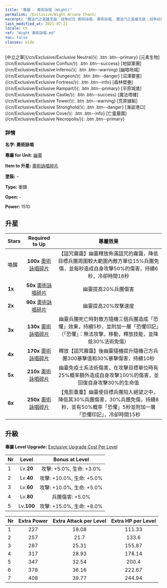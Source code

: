 ```yaml
---
title: "專屬 - 奧術詠唱 (Wight)"
permalink: /Exclusive/Wight Arcane Chant/
excerpt: "魔法门之英雄无敌：战争纪元 奧術詠唱. 奧術詠唱. 魔法门之英雄无敌：战争纪元 專屬 奧術詠唱. 幽靈 專屬."
last_modified_at: 2021-07-21
locale: cn
ref: "Wight 奧術詠唱.md"
toc: false
classes: wide
---
```

 [中立之軍](/cn/Exclusive/Exclusive Neutral/){: .btn .btn--primary} [元素生物](/cn/Exclusive/Exclusive Conflux/){: .btn .btn--success} [地獄軍團](/cn/Exclusive/Exclusive Inferno/){: .btn .btn--warning} [幽暗地城](/cn/Exclusive/Exclusive Dungeon/){: .btn .btn--danger} [沼澤要塞](/cn/Exclusive/Exclusive Fortress/){: .btn .btn--info} [森林壁壘](/cn/Exclusive/Exclusive Rampart/){: .btn .btn--primary} [平原城堡](/cn/Exclusive/Exclusive Castle/){: .btn .btn--success} [魔法塔樓](/cn/Exclusive/Exclusive Tower/){: .btn .btn--warning} [荒原據點](/cn/Exclusive/Exclusive Stronghold/){: .btn .btn--danger} [海盜港口](/cn/Exclusive/Exclusive Cove/){: .btn .btn--info} [亡靈墓園](/cn/Exclusive/Exclusive Necropolis/){: .btn .btn--primary} 

### 詳情
 **名字: 奧術詠唱** 

 **專屬 for Unit:** [幽靈](/cn/units/Wight/) 

 **Item to 升星:** [奧術詠唱碎片](/cn/Items/con_915/)

 **塗裝:** -

 **Type:** 衝鋒

 **Open:** -

 **Power:** 1510

## 升星

  |     Stars    |  Required to Up | 專屬效果 |
  |:-------------|:---------------:|:---------------:|
  |  喚醒  | **100x** [奧術詠唱碎片](/cn/Items/con_915/) | 【詛咒霧靄】幽靈釋放佈滿詛咒的霧靄，降低目標兵團周圍較大範圍內敵方單位15%兵團免傷，並每秒造成自身攻擊50%的傷害，持續6秒，冷卻時間18秒 |
  | **1x** <i class="fas fa-star"/> | **50x** [奧術詠唱碎片](/cn/Items/con_915/) | 幽靈提高20%兵團傷害 |
  | **2x** <i class="fas fa-star"/> | **90x** [奧術詠唱碎片](/cn/Items/con_915/) | 幽靈提高20%攻擊速度 |
  | **3x** <i class="fas fa-star"/> | **130x** [奧術詠唱碎片](/cn/Items/con_915/) | 幽靈兵團死亡時對敵方隨機三個兵團造成「恐懼」效果，持續5秒，並附加一層「恐懼印記」（「恐懼」：無法攻擊，移動，釋放技能，並降低30%法術免傷） |
  | **4x** <i class="fas fa-star"/> | **170x** [奧術詠唱碎片](/cn/Items/con_915/) | 釋放【詛咒霧靄】後幽靈隨機提升隨機己方兵團300暴擊值和30%暴擊傷害，持續10秒 |
  | **5x** <i class="fas fa-star"/> | **210x** [奧術詠唱碎片](/cn/Items/con_915/) | 幽靈免疫土系法術傷害，在攻擊目標單位時有25%概率額外造成自身攻擊100%的傷害，並回復自身攻擊30%的生命值 |
  | **6x** <i class="fas fa-star"/> | **250x** [奧術詠唱碎片](/cn/Items/con_915/) | 【鬼影重重】幽靈使目標兵團陷入絕望之中，降低其30%兵團傷害，30%兵團免傷，持續8秒，並有50%概率「恐懼」5秒並附加一層「恐懼印記」，冷卻時間15秒 |


## 升級
 **專屬 Level Upgrade:** [Exclusive Upgrade Cost Per Level](/Exclusive/ExclusiveUpgradeCostPerLevel/)

  |  Nr  |   Level  | Bonus at Level |
  |:-----|:--------:|:--------------:|
  | 1 | Lv.**20** | 攻擊: +5.0%, 生命: +3.0% |
  | 2 | Lv.**40** | 攻擊: +10.0%, 生命: +5.0% |
  | 3 | Lv.**60** | 攻擊: +10.0%, 生命: +5.0% |
  | 4 | Lv.**80** | 兵團傷害: +5.0% |
  | 5 | Lv.**100** | 攻擊: +15.0%, 生命: +8.0% |


  |  Nr  |  Extra Power | Extra Attack per Level | Extra HP per Level |
  |:-----|:--------:|:--------:|:--------:|
  | 1 | 227 | 18.08 | 111.33 |
  | 2 | 257 | 21.7 | 133.6 |
  | 3 | 287 | 25.31 | 155.87 |
  | 4 | 317 | 28.93 | 178.14 |
  | 5 | 347 | 32.54 | 200.4 |
  | 6 | 378 | 36.16 | 222.67 |
  | 7 | 408 | 39.77 | 244.94 |



